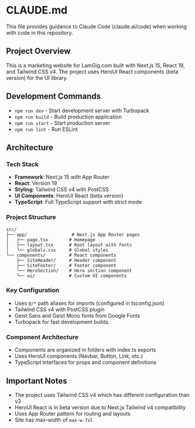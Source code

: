 # CLAUDE.md

This file provides guidance to Claude Code (claude.ai/code) when working with code in this repository.

## Project Overview

This is a marketing website for LamGig.com built with Next.js 15, React 19, and Tailwind CSS v4. The project uses HeroUI React components (beta version) for the UI library.

## Development Commands

- `npm run dev` - Start development server with Turbopack
- `npm run build` - Build production application
- `npm run start` - Start production server
- `npm run lint` - Run ESLint

## Architecture

### Tech Stack
- **Framework**: Next.js 15 with App Router
- **React**: Version 19
- **Styling**: Tailwind CSS v4 with PostCSS
- **UI Components**: HeroUI React (beta version)
- **TypeScript**: Full TypeScript support with strict mode

### Project Structure
```
src/
├── app/                 # Next.js App Router pages
│   ├── page.tsx        # Homepage
│   ├── layout.tsx      # Root layout with fonts
│   └── globals.css     # Global styles
└── components/         # React components
    ├── SiteHeader/     # Header component
    ├── SiteFooter/     # Footer component
    └── HeroSection/    # Hero section component
    └── ui/             # Custom UI components
```

### Key Configuration
- Uses `@/*` path aliases for imports (configured in tsconfig.json)
- Tailwind CSS v4 with PostCSS plugin
- Geist Sans and Geist Mono fonts from Google Fonts
- Turbopack for fast development builds

### Component Architecture
- Components are organized in folders with index.ts exports
- Uses HeroUI components (Navbar, Button, Link, etc.)
- TypeScript interfaces for props and component definitions

## Important Notes

- The project uses Tailwind CSS v4 which has different configuration than v3
- HeroUI React is in beta version due to Next.js Tailwind v4 compatibility
- Uses App Router pattern for routing and layouts
- Site has max-width of `max-w-7xl`